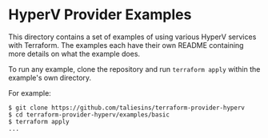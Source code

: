 # HyperV Provider Examples

This directory contains a set of examples of using various HyperV services with
Terraform. The examples each have their own README containing more details
on what the example does.

To run any example, clone the repository and run `terraform apply` within
the example's own directory.

For example:

```
$ git clone https://github.com/taliesins/terraform-provider-hyperv
$ cd terraform-provider-hyperv/examples/basic
$ terraform apply
...
```